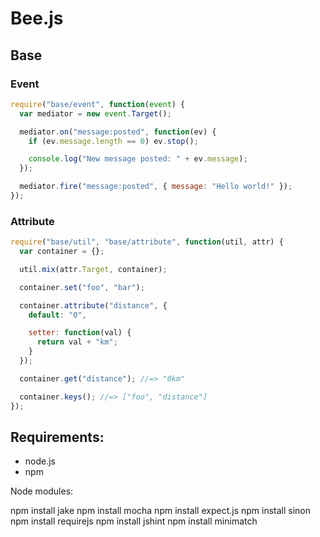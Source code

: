 # Bee.js

## Base

### Event

```js
require("base/event", function(event) {
  var mediator = new event.Target();

  mediator.on("message:posted", function(ev) {
    if (ev.message.length == 0) ev.stop();

    console.log("New message posted: " + ev.message);
  });

  mediator.fire("message:posted", { message: "Hello world!" });
});
```

### Attribute

```js
require("base/util", "base/attribute", function(util, attr) {
  var container = {};

  util.mix(attr.Target, container);

  container.set("foo", "bar");

  container.attribute("distance", {
    default: "0",

    setter: function(val) {
      return val + "km";
    }
  });

  container.get("distance"); //=> "0km"

  container.keys(); //=> ["foo", "distance"]
});
```

## Requirements:

* node.js
* npm

Node modules:

npm install jake
npm install mocha
npm install expect.js
npm install sinon
npm install requirejs
npm install jshint
npm install minimatch